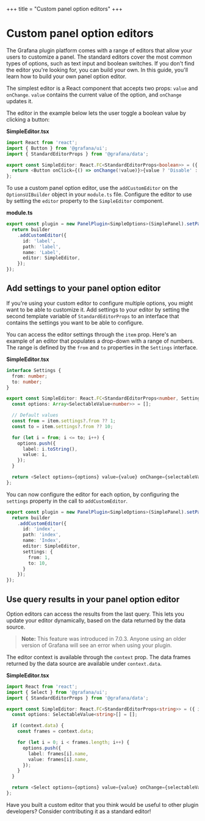 +++
title = "Custom panel option editors"
+++

# Custom panel option editors

The Grafana plugin platform comes with a range of editors that allow your users to customize a panel. The standard editors cover the most common types of options, such as text input and boolean switches. If you don't find the editor you're looking for, you can build your own. In this guide, you'll learn how to build your own panel option editor.

The simplest editor is a React component that accepts two props: `value` and `onChange`. `value` contains the current value of the option, and `onChange` updates it.

The editor in the example below lets the user toggle a boolean value by clicking a button:

**SimpleEditor.tsx**

```ts
import React from 'react';
import { Button } from '@grafana/ui';
import { StandardEditorProps } from '@grafana/data';

export const SimpleEditor: React.FC<StandardEditorProps<boolean>> = ({ value, onChange }) => {
  return <Button onClick={() => onChange(!value)}>{value ? 'Disable' : 'Enable'}</Button>;
};
```

To use a custom panel option editor, use the `addCustomEditor` on the `OptionsUIBuilder` object in your `module.ts` file. Configure the editor to use by setting the `editor` property to the `SimpleEditor` component.

**module.ts**

```ts
export const plugin = new PanelPlugin<SimpleOptions>(SimplePanel).setPanelOptions(builder => {
  return builder
    .addCustomEditor({
      id: 'label',
      path: 'label',
      name: 'Label',
      editor: SimpleEditor,
    });
});
```

## Add settings to your panel option editor

If you're using your custom editor to configure multiple options, you might want to be able to customize it. Add settings to your editor by setting the second template variable of `StandardEditorProps` to an interface that contains the settings you want to be able to configure.

You can access the editor settings through the `item` prop. Here's an example of an editor that populates a drop-down with a range of numbers. The range is defined by the `from` and `to` properties in the `Settings` interface.

**SimpleEditor.tsx**

```ts
interface Settings {
  from: number;
  to: number;
}

export const SimpleEditor: React.FC<StandardEditorProps<number, Settings>>  = ({ item, value, onChange }) => {
  const options: Array<SelectableValue<number>> = [];

  // Default values
  const from = item.settings?.from ?? 1;
  const to = item.settings?.from ?? 10;

  for (let i = from; i <= to; i++) {
    options.push({
      label: i.toString(),
      value: i,
    });
  }

  return <Select options={options} value={value} onChange={selectableValue => onChange(selectableValue.value)} />;
};
```

You can now configure the editor for each option, by configuring the `settings` property in the call to `addCustomEditor`.

```ts
export const plugin = new PanelPlugin<SimpleOptions>(SimplePanel).setPanelOptions(builder => {
  return builder
    .addCustomEditor({
      id: 'index',
      path: 'index',
      name: 'Index',
      editor: SimpleEditor,
      settings: {
        from: 1,
        to: 10,
      }
    });
});
```

## Use query results in your panel option editor

Option editors can access the results from the last query. This lets you update your editor dynamically, based on the data returned by the data source.

> **Note:** This feature was introduced in 7.0.3. Anyone using an older version of Grafana will see an error when using your plugin.

The editor context is available through the `context` prop. The data frames returned by the data source are available under `context.data`.

**SimpleEditor.tsx**

```ts
import React from 'react';
import { Select } from '@grafana/ui';
import { StandardEditorProps } from '@grafana/data';

export const SimpleEditor: React.FC<StandardEditorProps<string>> = ({ item, value, onChange, context }) => {
  const options: SelectableValue<string>[] = [];

  if (context.data) {
    const frames = context.data;

    for (let i = 0; i < frames.length; i++) {
      options.push({
        label: frames[i].name,
        value: frames[i].name,
      });
    }
  }

  return <Select options={options} value={value} onChange={selectableValue => onChange(selectableValue.value)} />;
};
```

Have you built a custom editor that you think would be useful to other plugin developers? Consider contributing it as a standard editor!
